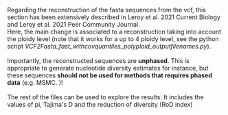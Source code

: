 Regarding the reconstruction of the fasta sequences from the vcf, this section has been extensively described in Leroy et al. 2021 Current Biology and Leroy et al. 2021 Peer Community Journal. <br>
Here, the main change is associated to a reconstruction taking into account the ploidy level (note that it works for a up to 4 ploidy level, see the python script *VCF2Fasta_fast_withcovquantiles_polyploid_outputfilenames.py*). <br><br>
Importantly, the reconstructed sequences are **unphased**. This is appropriate to generate nucleotide diversity estimates for instance, but these sequences **should not be used for methods that requires phased data** (e.g. MSMC. )!<br><br>
The rest of the files can be used to explore the results. It includes the values of pi, Tajima's D and the reduction of diversity (RoD index)<br>

